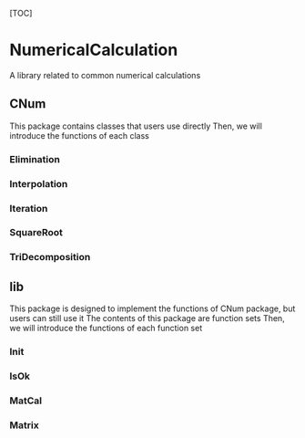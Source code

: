 [TOC]

# NumericalCalculation #

A library related to common numerical calculations

## CNum ##
This package contains classes that users use directly
Then, we will introduce the functions of each class
### Elimination ###
### Interpolation ###
### Iteration ###
### SquareRoot ###
### TriDecomposition ###

## lib ##
This package is designed to implement the functions of CNum package, but users can still use it
The contents of this package are function sets
Then, we will introduce the functions of each function set
### Init ###
### IsOk ###
### MatCal ###
### Matrix ###
